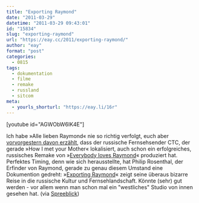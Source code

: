 ```yaml
---
title: "Exporting Raymond"
date: "2011-03-29"
datetime: "2011-03-29 09:43:01"
id: "15834"
slug: "exporting-raymond"
url: "https://eay.cc/2011/exporting-raymond/"
author: "eay"
format: "post"
categories:
  - 0815
tags:
  - dokumentation
  - filme
  - remake
  - russland
  - sitcom
meta:
  - yourls_shorturl: "https://eay.li/16r"
---
```


\[youtube id="AGWObW6lK4E"\]

Ich habe »Alle lieben Raymond« nie so richtig verfolgt, euch aber [vorvorgestern davon erzählt](//eay.cc/2011/how-i-met-your-mamuschka/), dass der russische Fernsehsender CTC, der gerade »How I met your Mother« lokalisiert, auch schon ein erfolgreiches, russisches Remake von »[Everybody loves Raymond](http://en.wikipedia.org/wiki/Everybody_Loves_Raymond)« produziert hat. Perfektes Timing, denn wie sich herausstellte, hat Philip Rosenthal, der Erfinder von Raymond, gerade zu genau diesem Umstand eine Dokumention gedreht: »[Exporting Raymond](http://www.imdb.com/title/tt1356763/)« zeigt seine überaus bizarre Reise in die russische Kultur und Fernsehlandschaft. Könnte (sehr) gut werden - vor allem wenn man schon mal ein "westliches" Studio von innen gesehen hat. (via [Spreeblick](http://www.spreeblick.com/2011/03/29/exporting-raymond/))
